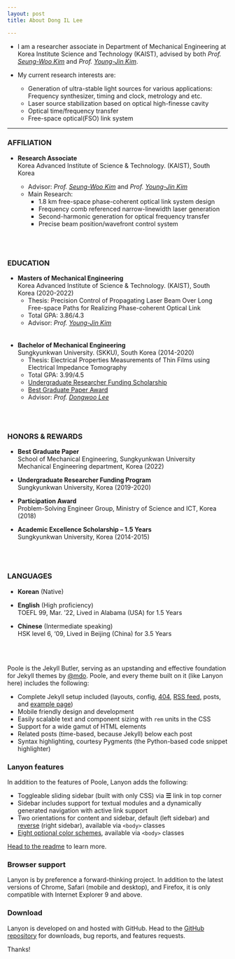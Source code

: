 ```yaml
---
layout: post
title: About Dong IL Lee

---
```


* I am a researcher associate in Department of Mechanical Engineering at Korea Institute Science and Technology (KAIST), advised by both _Prof._ [_Seung-Woo Kim_](http://jekyllrb.com) and _Prof._ [_Young-Jin Kim_](http://jekyllrb.com).

* My current research interests are:
   + Generation of ultra-stable light sources for various applications:<br/>
        Frequency synthesizer, timing and clock, metrology and etc.
   + Laser source stabilization based on optical high-finesse cavity
   + Optical time/frequency transfer
   + Free-space optical(FSO) link system <br/> 
  
<hr/>

### AFFILIATION

* __Research Associate__ <br/>
Korea Advanced Institute of Science & Technology. (KAIST), South Korea <br/>


  + Advisor: _Prof._ [_Seung-Woo Kim_](http://jekyllrb.com) and _Prof._ [_Young-Jin Kim_](http://jekyllrb.com)
  + Main Research: 
      + 1.8 km free-space phase-coherent optical link system design
      + Frequency comb referenced narrow-linewidth laser generation
      + Second-harmonic generation for optical frequency transfer
      + Precise beam position/wavefront control system
<br/>
<br/>


### EDUCATION

 * __Masters of Mechanical Engineering__ <br/>
 Korea Advanced Institute of Science & Technology. (KAIST), South Korea (2020-2022) <br/>
    * Thesis: Precision Control of Propagating Laser Beam Over Long Free-space Paths for Realizing Phase-coherent Optical Link <br/>
    * Total GPA: 3.86/4.3 <br/>
    * Advisor: _Prof._ [_Young-Jin Kim_](http://jekyllrb.com) 
    <br/><br/><br/>
 * __Bachelor of Mechanical Engineering__ <br/>
  Sungkyunkwan University. (SKKU), South Korea (2014-2020) <br/>
   * Thesis: Electrical Properties Measurements of Thin Films using Electrical Impedance Tomography
   * Total GPA: 3.99/4.5
   * <u>Undergraduate Researcher Funding Scholarship</u>
   * <u>Best Graduate Paper Award</u>
   * Advisor: _Prof._ [_Dongwoo Lee_](http://jekyllrb.com) <br/>
  
  <br/><br/>
  
### HONORS & REWARDS
* __Best Graduate Paper__  <br/>
     School of Mechanical Engineering, Sungkyunkwan University Mechanical Engineering department, Korea (2022)
     
* __Undergraduate Researcher Funding Program__ <br/>
     Sungkyunkwan University, Korea (2019-2020)
     
* __Participation Award__ <br/>
    Problem-Solving Engineer Group, Ministry of Science and ICT, Korea (2018)
    
* __Academic Excellence Scholarship – 1.5 Years__ <br/>
    Sungkyunkwan University, Korea (2014-2015)

<br/><br/>

### LANGUAGES
* __Korean__ (Native) <br/>


* __English__ (High proficiency) <br/>
TOEFL 99, Mar. ’22, Lived in Alabama (USA) for 1.5 Years


* __Chinese__ (Intermediate speaking) <br/>
HSK level 6, ‘09, Lived in Beijing (China) for 3.5 Years

<br/><br/>

Poole is the Jekyll Butler, serving as an upstanding and effective foundation for Jekyll themes by [@mdo](https://twitter.com/mdo). Poole, and every theme built on it (like Lanyon here) includes the following:

* Complete Jekyll setup included (layouts, config, [404](/404), [RSS feed](/atom.xml), posts, and [example page](/about))
* Mobile friendly design and development
* Easily scalable text and component sizing with `rem` units in the CSS
* Support for a wide gamut of HTML elements
* Related posts (time-based, because Jekyll) below each post
* Syntax highlighting, courtesy Pygments (the Python-based code snippet highlighter)

### Lanyon features

In addition to the features of Poole, Lanyon adds the following:

* Toggleable sliding sidebar (built with only CSS) via **☰** link in top corner
* Sidebar includes support for textual modules and a dynamically generated navigation with active link support
* Two orientations for content and sidebar, default (left sidebar) and [reverse](https://github.com/poole/lanyon#reverse-layout) (right sidebar), available via `<body>` classes
* [Eight optional color schemes](https://github.com/poole/lanyon#themes), available via `<body>` classes

[Head to the readme](https://github.com/poole/lanyon#readme) to learn more.

### Browser support

Lanyon is by preference a forward-thinking project. In addition to the latest versions of Chrome, Safari (mobile and desktop), and Firefox, it is only compatible with Internet Explorer 9 and above.

### Download

Lanyon is developed on and hosted with GitHub. Head to the <a href="https://github.com/poole/lanyon">GitHub repository</a> for downloads, bug reports, and features requests.

Thanks!

